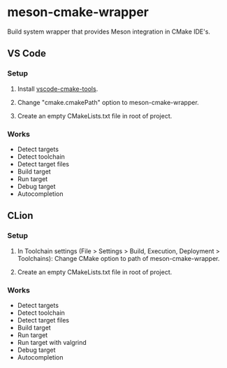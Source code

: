 # meson-cmake-wrapper
Build system wrapper that provides Meson integration in CMake IDE's.

## VS Code

### Setup
1. Install [vscode-cmake-tools](https://github.com/vector-of-bool/vscode-cmake-tools).

2. Change "cmake.cmakePath" option to meson-cmake-wrapper.

3. Create an empty CMakeLists.txt file in root of project.

### Works
* Detect targets
* Detect toolchain
* Detect target files
* Build target
* Run target
* Debug target
* Autocompletion

## CLion

### Setup
1. In Toolchain settings (File > Settings > Build, Execution, Deployment > Toolchains):
Change CMake option to path of meson-cmake-wrapper.

2. Create an empty CMakeLists.txt file in root of project.

### Works
* Detect targets
* Detect toolchain
* Detect target files
* Build target
* Run target
* Run target with valgrind
* Debug target
* Autocompletion
